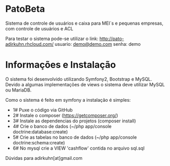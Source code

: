 PatoBeta
=========

Sistema de controle de usuários e caixa para MEI´s e pequenas empresas, com controle de usuários e ACL

Para testar o sistema pode-se utilizar o link: http://pato-adirkuhn.rhcloud.com/
usuario: demo@demo.com
senha: demo

Informações e Instalação
========================

O sistema foi desenvolvido utilizando Symfony2, Bootstrap e MySQL.
Devido a algumas implementações de views o sistema deve utilizar MySQL ou MariaDB.

Como o sistema é feito em symfony a instalação é simples:

 * 1# Puxe o código via GitHub
 * 2# Instale o composer (https://getcomposer.org/)
 * 3# Instale as dependencias do projetos (composer install)
 * 4# Crie o banco de dados (~/php app/console doctrine:database:create)
 * 5# Crie as tabelas no banco de dados (~/php app/console doctrine:schema:create)
 * 6# No mysql crie a VIEW 'cashflow' contida no arquivo sql.sql


Dúvidas para adirkuhn[at]gmail.com
